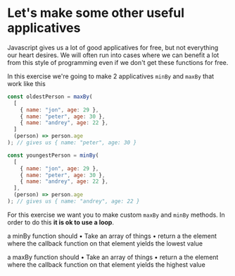 # Let's make some other useful applicatives

Javascript gives us a lot of good applicatives for free, but not everything our heart desires. We will often run into cases where we can benefit a lot from this style of programming even if we don't get these functions for free.

In this exercise we're going to make 2 applicatives `minBy` and `maxBy` that work like this
```js
const oldestPerson = maxBy(
  [
    { name: "jon", age: 29 },
    { name: "peter", age: 30 },
    { name: "andrey", age: 22 },
  ]
  (person) => person.age
); // gives us { name: "peter", age: 30 }

const youngestPerson = minBy(
  [
    { name: "jon", age: 29 },
    { name: "peter", age: 30 },
    { name: "andrey", age: 22 },
  ],
  (person) => person.age
); // gives us { name: "andrey", age: 22 }
```

 For this exercise we want you to make custom `maxBy` and `minBy` methods. In order to do this **it is ok to use a loop**.

a minBy function should
• Take an array of things
• return a the element where the callback function on that element yields the lowest value

a maxBy function should
• Take an array of things
• return a the element where the callback function on that element yields the highest value